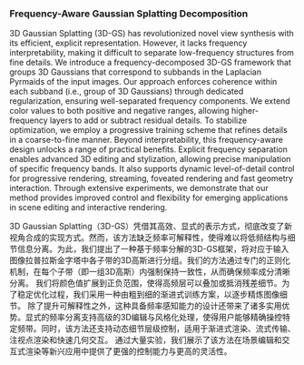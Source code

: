 ### Frequency-Aware Gaussian Splatting Decomposition

3D Gaussian Splatting (3D-GS) has revolutionized novel view synthesis with its efficient, explicit representation. However, it lacks frequency interpretability, making it difficult to separate low-frequency structures from fine details. We introduce a frequency-decomposed 3D-GS framework that groups 3D Gaussians that correspond to subbands in the Laplacian Pyrmaids of the input images. Our approach enforces coherence within each subband (i.e., group of 3D Gaussians) through dedicated regularization, ensuring well-separated frequency components. We extend color values to both positive and negative ranges, allowing higher-frequency layers to add or subtract residual details. To stabilize optimization, we employ a progressive training scheme that refines details in a coarse-to-fine manner. Beyond interpretability, this frequency-aware design unlocks a range of practical benefits. Explicit frequency separation enables advanced 3D editing and stylization, allowing precise manipulation of specific frequency bands. It also supports dynamic level-of-detail control for progressive rendering, streaming, foveated rendering and fast geometry interaction. Through extensive experiments, we demonstrate that our method provides improved control and flexibility for emerging applications in scene editing and interactive rendering.

3D Gaussian Splatting（3D-GS）凭借其高效、显式的表示方式，彻底改变了新视角合成的实现方式。然而，该方法缺乏频率可解释性，使得难以将低频结构与细节信息分离。为此，我们提出了一种基于频率分解的3D-GS框架，将对应于输入图像拉普拉斯金字塔中各子带的3D高斯进行分组。我们的方法通过专门的正则化机制，在每个子带（即一组3D高斯）内强制保持一致性，从而确保频率成分清晰分离。
我们将颜色值扩展到正负范围，使得高频层可以叠加或抵消残差细节。为了稳定优化过程，我们采用一种由粗到细的渐进式训练方案，以逐步精炼图像细节。
除了提升可解释性之外，这种具备频率感知能力的设计还带来了诸多实用优势。显式的频率分离支持高级的3D编辑与风格化处理，使得用户能够精确操控特定频带。同时，该方法还支持动态细节层级控制，适用于渐进式渲染、流式传输、注视点渲染和快速几何交互。
通过大量实验，我们展示了该方法在场景编辑和交互式渲染等新兴应用中提供了更强的控制能力与更高的灵活性。
